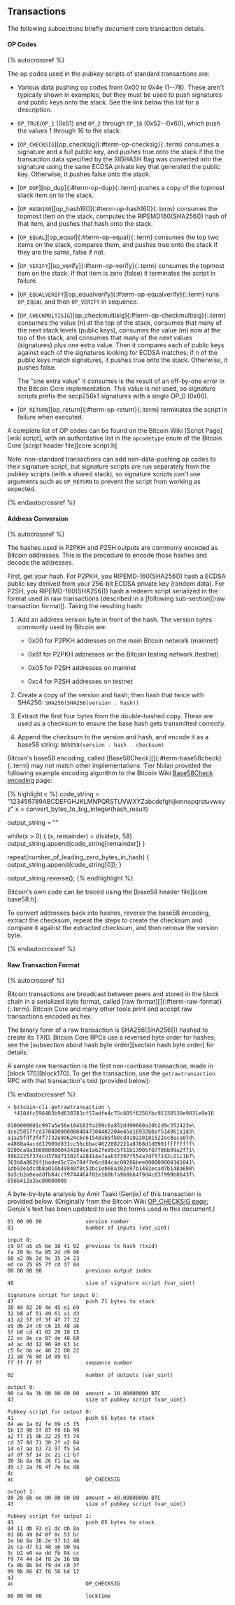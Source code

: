 ## Transactions

The following subsections briefly document core transaction details.

#### OP Codes

{% autocrossref %}

The op codes used in the pubkey scripts of standard transactions are:

* Various data pushing op codes from 0x00 to 0x4e (1--78). These aren't
  typically shown in examples, but they must be used to push
  signatures and public keys onto the stack. See the link below this list
  for a description.

* `OP_TRUE`/`OP_1` (0x51) and `OP_2` through `OP_16` (0x52--0x60), which
  push the values 1 through 16 to the stack.

* [`OP_CHECKSIG`][op_checksig]{:#term-op-checksig}{:.term} consumes a signature and a full public key, and pushes
  true onto the stack if the the transaction data specified by the SIGHASH flag was
  converted into the signature using the same ECDSA private key that
  generated the public key.  Otherwise, it pushes false onto the stack.

* [`OP_DUP`][op_dup]{:#term-op-dup}{:.term} pushes a copy of the topmost stack item on to the stack.

* [`OP_HASH160`][op_hash160]{:#term-op-hash160}{:.term} consumes the topmost item on the stack,
  computes the RIPEMD160(SHA256()) hash of that item, and pushes that hash onto the stack.

* [`OP_EQUAL`][op_equal]{:#term-op-equal}{:.term} consumes the top two items on the stack, compares them, and
  pushes true onto the stack if they are the same, false if not.

* [`OP_VERIFY`][op_verify]{:#term-op-verify}{:.term} consumes the topmost item on the stack.
  If that item is zero (false) it terminates the script in failure.

* [`OP_EQUALVERIFY`][op_equalverify]{:#term-op-equalverify}{:.term} runs `OP_EQUAL` and then `OP_VERIFY` in sequence.

* [`OP_CHECKMULTISIG`][op_checkmultisig]{:#term-op-checkmultisig}{:.term} consumes the value (n) at the top of the stack,
  consumes that many of the next stack levels (public keys), consumes
  the value (m) now at the top of the stack, and consumes that many of
  the next values (signatures) plus one extra value. Then it compares
  each of public keys against each of the signatures looking for ECDSA
  matches; if n of the public keys match signatures, it pushes true onto the stack.
  Otherwise, it pushes false.

    The "one extra value" it consumes is the result of an off-by-one
    error in the Bitcoin Core implementation. This value is not used, so
    signature scripts prefix the secp256k1 signatures with a single OP_0 (0x00).

* [`OP_RETURN`][op_return]{:#term-op-return}{:.term} terminates the script in failure when executed.

A complete list of OP codes can be found on the Bitcoin Wiki [Script
Page][wiki script], with an authoritative list in the `opcodetype` enum
of the Bitcoin Core [script header file][core script.h]

Note: non-standard transactions can add non-data-pushing op codes to
their signature script, but signature scripts are run separately from the pubkey scripts (with a
shared stack), so signature scripts can't use arguments such as `OP_RETURN` to
prevent the script from working as expected.

{% endautocrossref %}

#### Address Conversion

{% autocrossref %}

The hashes used in P2PKH and P2SH outputs are commonly encoded as Bitcoin
addresses.  This is the procedure to encode those hashes and decode the
addresses.

First, get your hash.  For P2PKH, you RIPEMD-160(SHA256()) hash a ECDSA
public key derived from your 256-bit ECDSA private key (random data).
For P2SH, you RIPEMD-160(SHA256()) hash a redeem script serialized in the
format used in raw transactions (described in a [following
sub-section][raw transaction format]).  Taking the resulting hash:

1. Add an address version byte in front of the hash.  The version
bytes commonly used by Bitcoin are:

    * 0x00 for P2PKH addresses on the main Bitcoin network (mainnet)

    * 0x6f for P2PKH addresses on the Bitcoin testing network (testnet)

    * 0x05 for P2SH addresses on mainnet

    * 0xc4 for P2SH addresses on testnet

2. Create a copy of the version and hash; then hash that twice with SHA256: `SHA256(SHA256(version . hash))`

3. Extract the first four bytes from the double-hashed copy.
   These are used as a checksum to ensure the base hash gets transmitted
   correctly.

4. Append the checksum to the version and hash, and encode it as a base58
   string: <!--[-->`BASE58(version . hash . checksum)`<!--]-->
 
Bitcoin's base58 encoding, called [Base58Check][]{:#term-base58check}{:.term} may not match other implementations. Tier
Nolan provided the following example encoding algorithm to the Bitcoin
Wiki [Base58Check
encoding](https://en.bitcoin.it/wiki/Base58Check_encoding) page:

{% highlight c %}
code_string = "123456789ABCDEFGHJKLMNPQRSTUVWXYZabcdefghijkmnopqrstuvwxyz"
x = convert_bytes_to_big_integer(hash_result)

output_string = ""

while(x > 0) 
   {
       (x, remainder) = divide(x, 58)
       output_string.append(code_string[remainder])
   }

repeat(number_of_leading_zero_bytes_in_hash)
   {
   output_string.append(code_string[0]);
   }

output_string.reverse();
{% endhighlight %}

Bitcoin's own code can be traced using the [base58 header
file][core base58.h].

To convert addresses back into hashes, reverse the base58 encoding, extract
the checksum, repeat the steps to create the checksum and compare it
against the extracted checksum, and then remove the version byte.

{% endautocrossref %}

#### Raw Transaction Format

{% autocrossref %}

Bitcoin transactions are broadcast between peers and stored in the
block chain in a serialized byte format, called [raw format][]{:#term-raw-format}{:.term}. Bitcoin Core
and many other tools print and accept raw transactions encoded as hex.

The binary form of a raw transaction is SHA256(SHA256()) hashed to create
its TXID.  Bitcoin Core RPCs use a reversed byte order for hashes; see the [subsection about hash byte
order][section hash byte order] for details.

A sample raw transaction is the first non-coinbase transaction, made in
[block 170][block170].  To get the transaction, use the `getrawtransaction` RPC with
that transaction's txid (provided below):

{% endautocrossref %}

~~~
> bitcoin-cli getrawtransaction \
  f4184fc596403b9d638783cf57adfe4c75c605f6356fbc91338530e9831e9e16

0100000001c997a5e56e104102fa209c6a852dd90660a20b2d9c352423e\
dce25857fcd3704000000004847304402204e45e16932b8af514961a1d3\
a1a25fdf3f4f7732e9d624c6c61548ab5fb8cd410220181522ec8eca07d\
e4860a4acdd12909d831cc56cbbac4622082221a8768d1d0901ffffffff\
0200ca9a3b00000000434104ae1a62fe09c5f51b13905f07f06b99a2f71\
59b2225f374cd378d71302fa28414e7aab37397f554a7df5f142c21c1b7\
303b8a0626f1baded5c72a704f7e6cd84cac00286bee000000004341041\
1db93e1dcdb8a016b49840f8c53bc1eb68a382e97b1482ecad7b148a690\
9a5cb2e0eaddfb84ccf9744464f82e160bfa9b8b64f9d4c03f999b8643f\
656b412a3ac00000000
~~~

A byte-by-byte analysis by Amir Taaki (Genjix) of this transaction is
provided below.  (Originally from the Bitcoin Wiki
[OP_CHECKSIG page](https://en.bitcoin.it/wiki/OP_CHECKSIG); Genjix's
text has been updated to use the terms used in this document.)

~~~
01 00 00 00              version number
01                       number of inputs (var_uint)

input 0:
c9 97 a5 e5 6e 10 41 02  previous tx hash (txid)
fa 20 9c 6a 85 2d d9 06 
60 a2 0b 2d 9c 35 24 23 
ed ce 25 85 7f cd 37 04
00 00 00 00              previous output index

48                       size of signature script (var_uint)

Signature script for input 0:
47                       push 71 bytes to stack
30 44 02 20 4e 45 e1 69
32 b8 af 51 49 61 a1 d3
a1 a2 5f df 3f 4f 77 32
e9 d6 24 c6 c6 15 48 ab
5f b8 cd 41 02 20 18 15
22 ec 8e ca 07 de 48 60
a4 ac dd 12 90 9d 83 1c
c5 6c bb ac 46 22 08 22
21 a8 76 8d 1d 09 01
ff ff ff ff              sequence number

02                       number of outputs (var_uint)

output 0:
00 ca 9a 3b 00 00 00 00  amount = 10.00000000 BTC
43                       size of pubkey script (var_uint)

Pubkey script for output 0:
41                       push 65 bytes to stack
04 ae 1a 62 fe 09 c5 f5 
1b 13 90 5f 07 f0 6b 99 
a2 f7 15 9b 22 25 f3 74 
cd 37 8d 71 30 2f a2 84 
14 e7 aa b3 73 97 f5 54 
a7 df 5f 14 2c 21 c1 b7 
30 3b 8a 06 26 f1 ba de 
d5 c7 2a 70 4f 7e 6c d8 
4c 
ac                       OP_CHECKSIG

output 1:
00 28 6b ee 00 00 00 00  amount = 40.00000000 BTC
43                       size of pubkey script (var_uint)

Pubkey script for output 1:
41                       push 65 bytes to stack
04 11 db 93 e1 dc db 8a  
01 6b 49 84 0f 8c 53 bc 
1e b6 8a 38 2e 97 b1 48 
2e ca d7 b1 48 a6 90 9a
5c b2 e0 ea dd fb 84 cc 
f9 74 44 64 f8 2e 16 0b 
fa 9b 8b 64 f9 d4 c0 3f 
99 9b 86 43 f6 56 b4 12 
a3                       
ac                       OP_CHECKSIG

00 00 00 00              locktime
~~~

